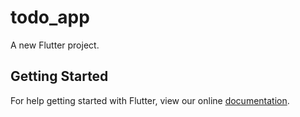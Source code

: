 # todo_app

A new Flutter project.

## Getting Started

For help getting started with Flutter, view our online
[documentation](https://flutter.io/).
